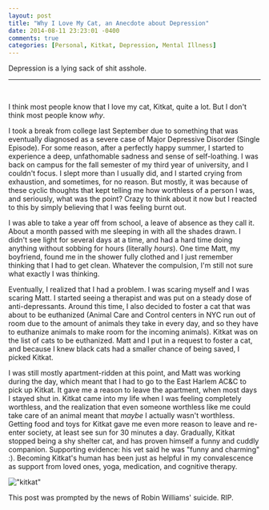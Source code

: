 ```yaml
---
layout: post
title: "Why I Love My Cat, an Anecdote about Depression"
date: 2014-08-11 23:23:01 -0400
comments: true
categories: [Personal, Kitkat, Depression, Mental Illness]
---
```


Depression is a lying sack of shit asshole.

<hr/>
<br/>

I think most people know that I love my cat, Kitkat, quite a lot. But I don't think most people know *why*.

I took a break from college last September due to something that was eventually diagnosed as a severe case of Major Depressive Disorder (Single Episode). For some reason, after a perfectly happy summer, I started to experience a deep, unfathomable sadness and sense of self-loathing. I was back on campus for the fall semester of my third year of university, and I couldn't focus. I slept more than I usually did, and I started crying from exhaustion, and sometimes, for no reason. But mostly, it was because of these cyclic thoughts that kept telling me how worthless of a person I was, and seriously, what was the point? Crazy to think about it now but I reacted to this by simply believing that I was feeling burnt out.

I was able to take a year off from school, a leave of absence as they call it. About a month passed with me sleeping in with all the shades drawn. I didn't see light for several days at a time, and had a hard time doing anything without sobbing for hours (literally *hours*). One time Matt, my boyfriend, found me in the shower fully clothed and I just remember thinking that I had to get clean. Whatever the compulsion, I'm still not sure what exactly I was thinking.

Eventually, I realized that I had a problem. I was scaring myself and I was scaring Matt. I started seeing a therapist and was put on a steady dose of anti-depressants. Around this time, I also decided to foster a cat that was about to be euthanized (Animal Care and Control centers in NYC run out of room due to the amount of animals they take in every day, and so they have to euthanize animals to make room for the incoming animals). Kitkat was on the list of cats to be euthanized. Matt and I put in a request to foster a cat, and because I knew black cats had a smaller chance of being saved, I picked Kitkat.

I was still mostly apartment-ridden at this point, and Matt was working during the day, which meant that I had to go to the East Harlem AC&C to pick up Kitkat. It gave me a reason to leave the apartment, when most days I stayed shut in. Kitkat came into my life when I was feeling completely worthless, and the realization that even someone worthless like me could take care of an animal meant that *maybe* I actually wasn't worthless. Getting food and toys for Kitkat gave me even more reason to leave and re-enter society, at least see sun for 30 minutes a day. Gradually, Kitkat stopped being a shy shelter cat, and has proven himself a funny and cuddly companion. Supporting evidence: his vet said he was "funny and charming" :). Becoming Kitkat's human has been just as helpful in my convalescence as support from loved ones, yoga, medication, and cognitive therapy.

!["kitkat"](/images/kk.png)

This post was prompted by the news of Robin Williams' suicide. RIP.
